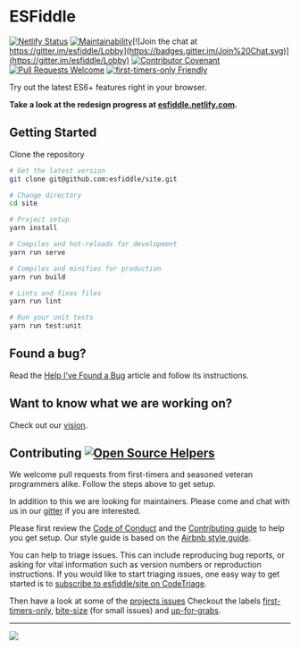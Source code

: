 # ESFiddle

[![Netlify Status](https://api.netlify.com/api/v1/badges/f8592abb-ca3a-4843-b053-107718aa0a1b/deploy-status)](https://app.netlify.com/sites/esfiddle/deploys) [![Maintainability](https://api.codeclimate.com/v1/badges/e944da1bd51cf768a907/maintainability)](https://codeclimate.com/github/esfiddle/site/maintainability)[![Join the chat at https://gitter.im/esfiddle/Lobby](https://badges.gitter.im/Join%20Chat.svg)](https://gitter.im/esfiddle/Lobby) [![Contributor Covenant](https://img.shields.io/badge/Contributor%20Covenant-v1.4%20adopted-ff69b4.svg)](code-of-conduct.md) [![Pull Requests Welcome](https://img.shields.io/badge/PRs-welcome-brightgreen.svg?style=flat)](http://makeapullrequest.com) [![first-timers-only Friendly](https://img.shields.io/badge/first--timers--only-friendly-blue.svg)](http://www.firsttimersonly.com/)

Try out the latest ES6+ features right in your browser.

**Take a look at the redesign progress at [esfiddle.netlify.com](https://esfiddle.netlify.com/).**

## Getting Started

Clone the repository

```bash
# Get the latest version
git clone git@github.com:esfiddle/site.git

# Change directory
cd site

# Project setup
yarn install

# Compiles and hot-reloads for development
yarn run serve

# Compiles and minifies for production
yarn run build

# Lints and fixes files
yarn run lint

# Run your unit tests
yarn run test:unit
```

## Found a bug?

Read the [Help I've Found a Bug](/docs/REPORTBUG.md) article and follow its instructions.

## Want to know what we are working on?

Check out our [vision](/docs/VISION.md).

## Contributing [![Open Source Helpers](https://www.codetriage.com/esfiddle/site/badges/users.svg)](https://www.codetriage.com/esfiddle/site)

We welcome pull requests from first-timers and seasoned veteran programmers alike. Follow the steps above to get setup.

In addition to this we are looking for maintainers. Please come and chat with us in our [gitter](https://gitter.im/esfiddle/Lobby) if you are interested.

Please first review the [Code of Conduct](/docs/CODE_OF_CONDUCT.md) and the [Contributing guide](CONTRIBUTING.md) to help you get setup. Our style guide is based on the [Airbnb style guide](https://github.com/airbnb/javascript).

You can help to triage issues. This can include reproducing bug reports, or asking for vital information such as version numbers or reproduction instructions. If you would like to start triaging issues, one easy way to get started is to [subscribe to esfiddle/site on CodeTriage](https://www.codetriage.com/esfiddle/site).

Then have a look at some of the [projects issues](https://github.com/esfiddle/site/issues) Checkout the labels [first-timers-only](https://github.com/esfiddle/site/labels/first-timers-only), [bite-size](https://github.com/esfiddle/site/labels/bite-size) (for small issues) and [up-for-grabs](https://github.com/esfiddle/site/labels/up-for-grabs).

---

<a href="https://www.netlify.com">
    <img src="https://www.netlify.com/img/global/badges/netlify-color-accent.svg"/>
</a>
